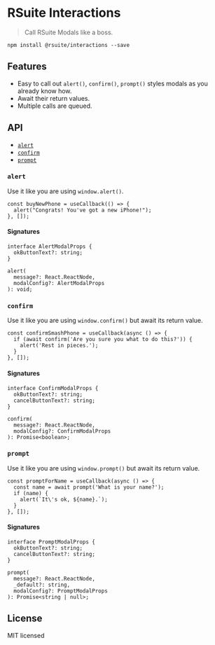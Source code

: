 # RSuite Interactions

> Call RSuite Modals like a boss.

    npm install @rsuite/interactions --save

## Features

- Easy to call out `alert()`, `confirm()`, `prompt()` styles modals as you already know how.
- Await their return values.
- Multiple calls are queued.

## API

- [`alert`](#alert)
- [`confirm`](#confirm)
- [`prompt`](#prompt)

### `alert`

Use it like you are using `window.alert()`.

```tsx
const buyNewPhone = useCallback(() => {
  alert("Congrats! You've got a new iPhone!");
}, []);
```

#### Signatures

```tsx
interface AlertModalProps {
  okButtonText?: string;
}

alert(
  message?: React.ReactNode,
  modalConfig?: AlertModalProps
): void;
```

### `confirm`

Use it like you are using `window.confirm()` but await its return value.

```tsx
const confirmSmashPhone = useCallback(async () => {
  if (await confirm('Are you sure you what to do this?')) {
    alert('Rest in pieces.');
  }
}, []);
```

#### Signatures

```tsx
interface ConfirmModalProps {
  okButtonText?: string;
  cancelButtonText?: string;
}

confirm(
  message?: React.ReactNode,
  modalConfig?: ConfirmModalProps
): Promise<boolean>;
```

### `prompt`

Use it like you are using `window.prompt()` but await its return value.

```tsx
const promptForName = useCallback(async () => {
  const name = await prompt('What is your name?');
  if (name) {
    alert(`It\'s ok, ${name}.`);
  }
}, []);
```

#### Signatures

```tsx
interface PromptModalProps {
  okButtonText?: string;
  cancelButtonText?: string;
}

prompt(
  message?: React.ReactNode,
  _default?: string,
  modalConfig?: PromptModalProps
): Promise<string | null>;
```

## License

MIT licensed

